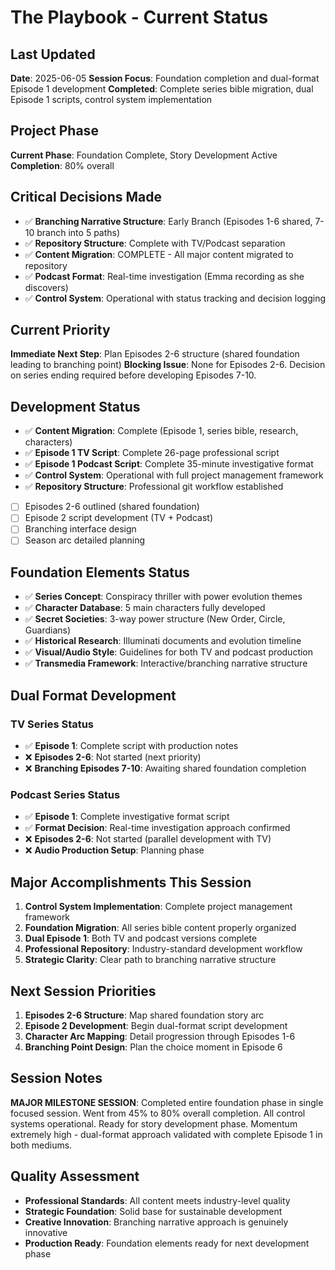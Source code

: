 # The Playbook - Current Status

## Last Updated
**Date**: 2025-06-05
**Session Focus**: Foundation completion and dual-format Episode 1 development
**Completed**: Complete series bible migration, dual Episode 1 scripts, control system implementation

## Project Phase
**Current Phase**: Foundation Complete, Story Development Active
**Completion**: 80% overall

## Critical Decisions Made
- ✅ **Branching Narrative Structure**: Early Branch (Episodes 1-6 shared, 7-10 branch into 5 paths)
- ✅ **Repository Structure**: Complete with TV/Podcast separation
- ✅ **Content Migration**: COMPLETE - All major content migrated to repository
- ✅ **Podcast Format**: Real-time investigation (Emma recording as she discovers)
- ✅ **Control System**: Operational with status tracking and decision logging

## Current Priority
**Immediate Next Step**: Plan Episodes 2-6 structure (shared foundation leading to branching point)
**Blocking Issue**: None for Episodes 2-6. Decision on series ending required before developing Episodes 7-10.

## Development Status
- ✅ **Content Migration**: Complete (Episode 1, series bible, research, characters)
- ✅ **Episode 1 TV Script**: Complete 26-page professional script
- ✅ **Episode 1 Podcast Script**: Complete 35-minute investigative format
- ✅ **Control System**: Operational with full project management framework
- ✅ **Repository Structure**: Professional git workflow established
- [ ] Episodes 2-6 outlined (shared foundation)
- [ ] Episode 2 script development (TV + Podcast)
- [ ] Branching interface design
- [ ] Season arc detailed planning

## Foundation Elements Status
- ✅ **Series Concept**: Conspiracy thriller with power evolution themes
- ✅ **Character Database**: 5 main characters fully developed
- ✅ **Secret Societies**: 3-way power structure (New Order, Circle, Guardians)
- ✅ **Historical Research**: Illuminati documents and evolution timeline
- ✅ **Visual/Audio Style**: Guidelines for both TV and podcast production
- ✅ **Transmedia Framework**: Interactive/branching narrative structure

## Dual Format Development
### TV Series Status
- ✅ **Episode 1**: Complete script with production notes
- ❌ **Episodes 2-6**: Not started (next priority)
- ❌ **Branching Episodes 7-10**: Awaiting shared foundation completion

### Podcast Series Status  
- ✅ **Episode 1**: Complete investigative format script
- ✅ **Format Decision**: Real-time investigation approach confirmed
- ❌ **Episodes 2-6**: Not started (parallel development with TV)
- ❌ **Audio Production Setup**: Planning phase


## Major Accomplishments This Session
1. **Control System Implementation**: Complete project management framework
2. **Foundation Migration**: All series bible content properly organized
3. **Dual Episode 1**: Both TV and podcast versions complete
4. **Professional Repository**: Industry-standard development workflow
5. **Strategic Clarity**: Clear path to branching narrative structure

## Next Session Priorities
1. **Episodes 2-6 Structure**: Map shared foundation story arc
2. **Episode 2 Development**: Begin dual-format script development  
3. **Character Arc Mapping**: Detail progression through Episodes 1-6
4. **Branching Point Design**: Plan the choice moment in Episode 6

## Session Notes
**MAJOR MILESTONE SESSION**: Completed entire foundation phase in single focused session. Went from 45% to 80% overall completion. All control systems operational. Ready for story development phase. Momentum extremely high - dual-format approach validated with complete Episode 1 in both mediums.

## Quality Assessment
- **Professional Standards**: All content meets industry-level quality
- **Strategic Foundation**: Solid base for sustainable development
- **Creative Innovation**: Branching narrative approach is genuinely innovative
- **Production Ready**: Foundation elements ready for next development phase